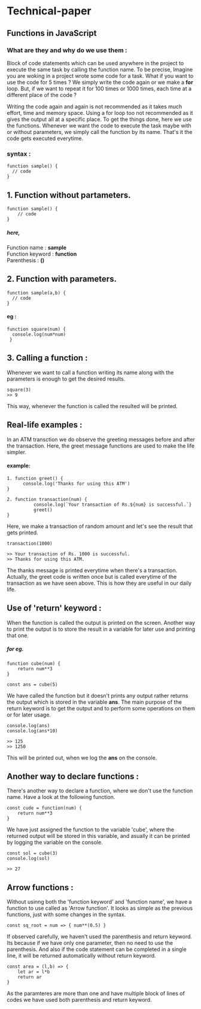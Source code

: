 # Technical-paper

## Functions in JavaScript

### What are they and why do we use them :

Block of code statements which can be used anywhere in the project to execute the same task by calling the function name. To be precise, Imagine you are woking in a project wrote some code for a task. What if you want to use the code for 5 times ? We simply write the code again or we make a **for** loop. But, if we want to repeat it for 100 times or 1000 times, each time at a different place of the code ?

Writing the code again and again is not recommended as it takes much effort, time and memory space. Using a for loop too not recommended as it gives the output all at a specific place. To get the things done, here we use the functions. Whenever we want the code to execute the task maybe with or without parameters, we simply call the function by its name. That's it the code gets executed everytime.

### syntax :

```
function sample() { 
  // code  
}
```
## 1. Function without partameters.
```
function sample() { 
    // code  
}
```

##### here, <br>

Function name : **sample** <br>
Function keyword : **function**<br>
Parenthesis : **()**

## 2. Function with parameters.
```
function sample(a,b) {
  // code 
}
```
#### eg :
```
function square(num) { 
  console.log(num*num) 
 }
 ```
## 3. Calling a function :

Whenever we want to call a function writing its name along with the parameters is enough to get the desired results.
```
square(3) 
>> 9
```
This way, whenever the function is called the resulted will be printed.

## Real-life examples :

In an ATM transction we do observe the greeting messages before and after the transaction. Here, the greet message functions are used to make the life simpler.

#### example:
```
1. function greet() { 
      console.log('Thanks for using this ATM') 
}

2. function transaction(num) {
          console.log(`Your transaction of Rs.${num} is successful.`} 
          greet() 
}
```
Here, we make a transaction of random amount and let's see the result that gets printed.
```
transaction(1000)
```

```
>> Your transaction of Rs. 1000 is successful.
>> Thanks for using this ATM.
```

The thanks message is printed everytime when there's a transaction. Actually, the greet code is written once but is called everytime of the transaction as we have seen above. This is how they are useful in our daily life.

## Use of 'return' keyword :

When the function is called the output is printed on the screen. Another way to print the output is to store the result in a variable for later use and printing that one.

##### for eg.
```
function cube(num) { 
    return num**3 
}
```

```
const ans = cube(5)
```

We have called the function but it doesn't prints any output rather returns the output which is stored in the variable **ans**. The main purpose of the return keyword is to get the output and to perform some operations on them or for later usage.

```
console.log(ans) 
console.log(ans*10)
```

```
>> 125 
>> 1250
```


This will be printed out, when we log the **ans** on the console.

## Another way to declare functions :

There's another way to declare a function, where we don't use the function name. Have a look at the following function.
```
const cude = function(num) { 
    return num**3 
}
```
We have just assigned the function to the variable 'cube', where the returned output will be stored in this variable, and asually it can be printed by logging the variable on the console.

```
const sol = cube(3)
console.log(sol)
```

```
>> 27
```


## Arrow functions :

Without usinng both the 'function keyword' and 'function name', we have a function to use called as 'Arrow function'. It looks as simple as the previous functions, just with some changes in the syntax.
```
const sq_root = num => { num**(0.5) }
```
If observed carefully, we haven't used the parenthesis and return keyword. Its because if we have only one parameter, then no need to use the parenthesis. And also if the code statement can be completed in a single line, it will be returned automatically without return keyword.

```
const area = (l,b) => {
    let ar = l*b 
    return ar 
}
```
As the paramteres are more than one and have multiple block of lines of codes we have used both parenthesis and return keyword.















  
 
 






